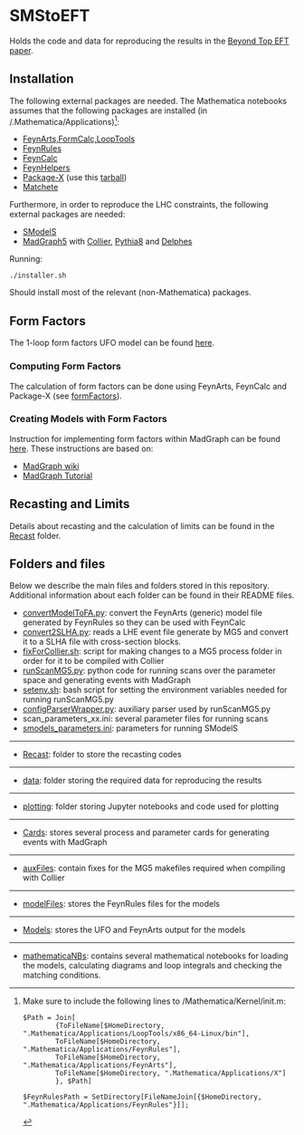 # SMStoEFT
Holds the code and data for reproducing the results in the [Beyond Top EFT paper](https://arxiv.org/abs/2312.00670).

## Installation

The following external packages are needed.
The Mathematica notebooks assumes that the following packages are installed (in <home folder>/.Mathematica/Applications)[^1]:

  * [FeynArts,FormCalc,LoopTools](https://feynarts.de/)
  * [FeynRules](https://feynrules.irmp.ucl.ac.be/)
  * [FeynCalc](https://feyncalc.github.io/)
  * [FeynHelpers](https://github.com/FeynCalc/feynhelpers)
  * [Package-X](https://gitlab.com/mule-tools/package-x) (use this [tarball](./packageX.tar.gz))
  * [Matchete](https://gitlab.com/matchete/matchete)

Furthermore, in order to reproduce the LHC constraints, the following external packages are needed:
  
  * [SModelS](https://smodels.github.io/)
  * [MadGraph5](https://launchpad.net/mg5amcnlo) with [Collier](https://collier.hepforge.org/), [Pythia8](https://pythia.org/) and [Delphes](https://cp3.irmp.ucl.ac.be/projects/delphes)
  
Running:

```
./installer.sh
```

Should install most of the relevant (non-Mathematica) packages.


## Form Factors

The 1-loop form factors UFO model can be found [here](./Models/Top-FormFactorsOneLoop-UFO/).

### Computing Form Factors

The calculation of form factors can be done using FeynArts, FeynCalc and Package-X (see [formFactors](./mathematicaNBs/formFactors/)).

### Creating Models with Form Factors

Instruction for implementing form factors within MadGraph can be found [here](./InstructionsFormFactors.md). 
These instructions are based on:

 * [MadGraph wiki](https://cp3.irmp.ucl.ac.be/projects/madgraph/wiki/FormFactors)
 * [MadGraph Tutorial](./Refs/Hands-onStartToMG.pdf)

 
## Recasting and Limits

Details about recasting and the calculation of limits can be found in the [Recast](./Recast) folder.


## Folders and files

Below we describe the main files and folders stored in this repository. Additional information about each folder can be found in their README files.

 * [convertModelToFA.py](./convertModelToFA.py): convert the FeynArts (generic) model file generated by FeynRules so they can be used with FeynCalc
 * [convert2SLHA.py](convert2SLHA.py): reads a LHE event file generate by MG5 and convert it to a SLHA file with cross-section blocks.
 * [fixForCollier.sh](fixForCollier.sh): script for making changes to a MG5 process folder in order for it to be compiled with Collier
 * [runScanMG5.py](runScanMG5.py): python code for running scans over the parameter space and generating events with MadGraph
 * [setenv.sh](setenv.sh): bash script for setting the environment variables needed for running runScanMG5.py
 * [configParserWrapper.py](configParserWrapper.py): auxiliary parser used by runScanMG5.py
 * scan_parameters_xx.ini: several parameter files for running scans
 * [smodels_parameters.ini](smodels_parameters.ini): parameters for running SModelS
 ---
 * [Recast](./Recast): folder to store the recasting codes
 ---
 * [data](./data): folder storing the required data for reproducing the results
 ---
 * [plotting](./plotting): folder storing Jupyter notebooks and code used for plotting
 ---
  * [Cards](./Cards): stores several process and parameter cards for generating events with MadGraph
 ---
 * [auxFiles](./auxFiles): contain fixes for the MG5 makefiles required when compiling with Collier
 ---
 * [modelFiles](./modelFiles): stores the FeynRules files for the models
 ---
 * [Models](./Models): stores the UFO and FeynArts output for the models
 ---
 * [mathematicaNBs](./mathematicaNBs/): contains several mathematical notebooks for loading the models, calculating diagrams and loop integrals and checking the matching conditions.
 
   

[^1]: Make sure to include the following lines to <home folder>/Mathematica/Kernel/init.m:

     ```
     $Path = Join[
             {ToFileName[$HomeDirectory, ".Mathematica/Applications/LoopTools/x86_64-Linux/bin"],
             ToFileName[$HomeDirectory, ".Mathematica/Applications/FeynRules"],
             ToFileName[$HomeDirectory, ".Mathematica/Applications/FeynArts"],
             ToFileName[$HomeDirectory, ".Mathematica/Applications/X"]
             }, $Path]

     $FeynRulesPath = SetDirectory[FileNameJoin[{$HomeDirectory, ".Mathematica/Applications/FeynRules"}]];                          
     ```     
 
